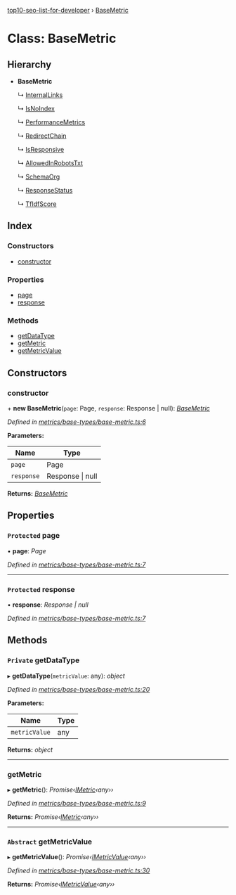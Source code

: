 [top10-seo-list-for-developer](../README.md) › [BaseMetric](basemetric.md)

# Class: BaseMetric

## Hierarchy

* **BaseMetric**

  ↳ [InternalLinks](internallinks.md)

  ↳ [IsNoIndex](isnoindex.md)

  ↳ [PerformanceMetrics](performancemetrics.md)

  ↳ [RedirectChain](redirectchain.md)

  ↳ [IsResponsive](isresponsive.md)

  ↳ [AllowedInRobotsTxt](allowedinrobotstxt.md)

  ↳ [SchemaOrg](schemaorg.md)

  ↳ [ResponseStatus](responsestatus.md)

  ↳ [TfIdfScore](tfidfscore.md)

## Index

### Constructors

* [constructor](basemetric.md#constructor)

### Properties

* [page](basemetric.md#protected-page)
* [response](basemetric.md#protected-response)

### Methods

* [getDataType](basemetric.md#private-getdatatype)
* [getMetric](basemetric.md#getmetric)
* [getMetricValue](basemetric.md#abstract-getmetricvalue)

## Constructors

###  constructor

\+ **new BaseMetric**(`page`: Page, `response`: Response | null): *[BaseMetric](basemetric.md)*

*Defined in [metrics/base-types/base-metric.ts:6](https://github.com/deepcrawl/top10-seo-list-for-developer/blob/0eaacd5/src/metrics/base-types/base-metric.ts#L6)*

**Parameters:**

Name | Type |
------ | ------ |
`page` | Page |
`response` | Response &#124; null |

**Returns:** *[BaseMetric](basemetric.md)*

## Properties

### `Protected` page

• **page**: *Page*

*Defined in [metrics/base-types/base-metric.ts:7](https://github.com/deepcrawl/top10-seo-list-for-developer/blob/0eaacd5/src/metrics/base-types/base-metric.ts#L7)*

___

### `Protected` response

• **response**: *Response | null*

*Defined in [metrics/base-types/base-metric.ts:7](https://github.com/deepcrawl/top10-seo-list-for-developer/blob/0eaacd5/src/metrics/base-types/base-metric.ts#L7)*

## Methods

### `Private` getDataType

▸ **getDataType**(`metricValue`: any): *object*

*Defined in [metrics/base-types/base-metric.ts:20](https://github.com/deepcrawl/top10-seo-list-for-developer/blob/0eaacd5/src/metrics/base-types/base-metric.ts#L20)*

**Parameters:**

Name | Type |
------ | ------ |
`metricValue` | any |

**Returns:** *object*

___

###  getMetric

▸ **getMetric**(): *Promise‹[IMetric](../interfaces/imetric.md)‹any››*

*Defined in [metrics/base-types/base-metric.ts:9](https://github.com/deepcrawl/top10-seo-list-for-developer/blob/0eaacd5/src/metrics/base-types/base-metric.ts#L9)*

**Returns:** *Promise‹[IMetric](../interfaces/imetric.md)‹any››*

___

### `Abstract` getMetricValue

▸ **getMetricValue**(): *Promise‹[IMetricValue](../interfaces/imetricvalue.md)‹any››*

*Defined in [metrics/base-types/base-metric.ts:30](https://github.com/deepcrawl/top10-seo-list-for-developer/blob/0eaacd5/src/metrics/base-types/base-metric.ts#L30)*

**Returns:** *Promise‹[IMetricValue](../interfaces/imetricvalue.md)‹any››*
